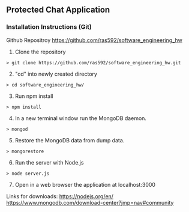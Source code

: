 ## Protected Chat Application

### Installation Instructions (Git)
Github Repositroy https://github.com/ras592/software_engineering_hw

1. Clone the repository
```shell
> git clone https://github.com/ras592/software_engineering_hw.git
```
2. "cd" into newly created directory
```shell
> cd software_engineering_hw/
```
3. Run npm install
```shell
> npm install
```
4. In a new terminal window run the MongoDB daemon.
```shell
> mongod
```
5. Restore the MongoDB data from dump data.
```shell
> mongorestore
```
6. Run the server with Node.js
```shell
> node server.js
```
7. Open in a web browser the application at localhost:3000

Links for downloads:
https://nodejs.org/en/
https://www.mongodb.com/download-center?jmp=nav#community
